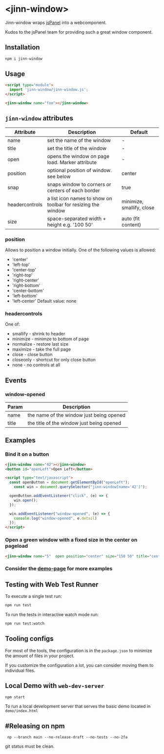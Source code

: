 # \<jinn-window>

Jinn-window wraps [jsPanel](https://jspanel.de) into a webcomponent.

Kudos to the jsPanel team for providing such a great window component.

## Installation

```bash
npm i jinn-window
```

## Usage

```html
<script type="module">
  import 'jinn-window/jinn-window.js';
</script>

<jinn-window name="foo"></jinn-window>
```

## `jinn-window` attributes


| Attribute | Description | Default |
| --------- | -----------| ------- |
| name | set the name of the window | - |
| title | set the title of the window | - |
| open | opens the window on page load. Marker attribute | - |
| position | optional position of window. see below | center |
| snap | snaps window to corners or centers of each border | true |
| headercontrols | a list icon names to show on toolbar for resizing the window | minimize, smallify, close | 
| size | space-separated width + height e.g. '100 50' | auto (fit content) |

### position

Allows to position a window initially. One of the following values 
is allowed:
* 'center'
* 'left-top'
* 'center-top'
* 'right-top'
* 'right-center'
* 'right-bottom'
* 'center-bottom'
* 'left-bottom'
* 'left-center'
Default value: none

### headercontrols

One of:
* smallify - shrink to header
* minimize - minimze to bottom of page
* normalize - restore last size
* maximize - take the full page
* close - close button
* closeonly - shortcut for only close button
* none - no controls at all

## Events

### window-opened

| Param | Description |
| ---- | ---- | 
| name | the name of the window just being opened |
| title | the title of the window just being opened |


## Examples

### Bind it on a button

```html
<jinn-window name="42"></jinn-window>
<button id="openLeft">Open Left</button>

<script type="text/javascript">
  const openButton = document.getElementById("openLeft");
    const win = document.querySelector("jinn-window[name='42']");

  openButton.addEventListener("click", (e) => {
    win.open();
  });

  win.addEventListener("window-opened", (e) => {
    console.log("window-opened", e.detail)
  });
</script>

```

### Open a green window with a fixed size in the center on pageload

```html
<jinn-window name="5"  open position="center" size="150 50" title="center"><div class="center-box">center</div></jinn-window>

```

### Consider the [demo-page](demo/index.html) for more examples

## Testing with Web Test Runner

To execute a single test run:

```bash
npm run test
```

To run the tests in interactive watch mode run:

```bash
npm run test:watch
```


## Tooling configs

For most of the tools, the configuration is in the `package.json` to minimize the amount of files in your project.

If you customize the configuration a lot, you can consider moving them to individual files.

## Local Demo with `web-dev-server`

```bash
npm start
```

To run a local development server that serves the basic demo located in `demo/index.html`

## #Releasing on npm


```
 np --branch main --no-release-draft --no-tests --no-2fa
```

git status must be clean.
